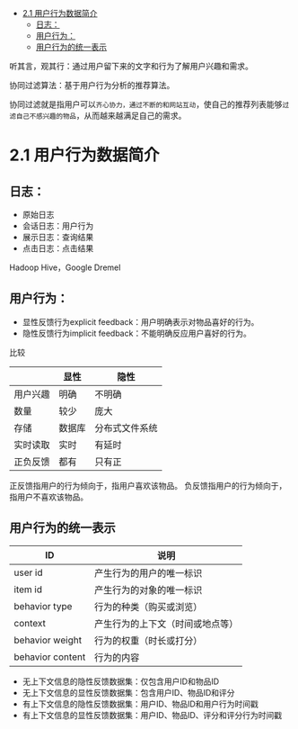 

<!-- @import "[TOC]" {cmd="toc" depthFrom=1 depthTo=6 orderedList=false} -->
<!-- code_chunk_output -->

* [2.1 用户行为数据简介](#21-用户行为数据简介)
	* [日志：](#日志)
	* [用户行为：](#用户行为)
	* [用户行为的统一表示](#用户行为的统一表示)

<!-- /code_chunk_output -->


听其言，观其行：通过用户留下来的文字和行为了解用户兴趣和需求。

协同过滤算法：基于用户行为分析的推荐算法。

协同过滤就是指用户可以`齐心协力，通过不断的和网站互动`，使自己的推荐列表能够`过滤自己不感兴趣的物品`，从而越来越满足自己的需求。


# 2.1 用户行为数据简介

## 日志：
* 原始日志
* 会话日志：用户行为
* 展示日志：查询结果
* 点击日志：点击结果

Hadoop Hive，Google Dremel

## 用户行为：

* 显性反馈行为explicit feedback：用户明确表示对物品喜好的行为。
* 隐性反馈行为implicit feedback：不能明确反应用户喜好的行为。

比较

||显性|隐性|
|-|-|-|
|用户兴趣|明确|不明确|
|数量|较少|庞大|
|存储|数据库|分布式文件系统|
|实时读取|实时|有延时|
|正负反馈|都有|只有正|

正反馈指用户的行为倾向于，指用户喜欢该物品。
负反馈指用户的行为倾向于，指用户不喜欢该物品。

## 用户行为的统一表示

|ID|说明|
|-|-|
|user id|产生行为的用户的唯一标识|
|item id|产生行为的对象的唯一标识|
|behavior type|行为的种类（购买或浏览）|
|context|产生行为的上下文（时间或地点等）|
|behavior weight|行为的权重（时长或打分）|
|behavior content|行为的内容|


* 无上下文信息的隐性反馈数据集：仅包含用户ID和物品ID
* 无上下文信息的显性反馈数据集：包含用户ID、物品ID和评分
* 有上下文信息的隐性反馈数据集：用户ID、物品ID和用户行为时间戳
* 有上下文信息的显性反馈数据集：用户ID、物品ID、评分和评分行为时间戳



